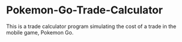 # Pokemon-Go-Trade-Calculator
This is a trade calculator program simulating the cost of a trade in the mobile game, Pokemon Go.
